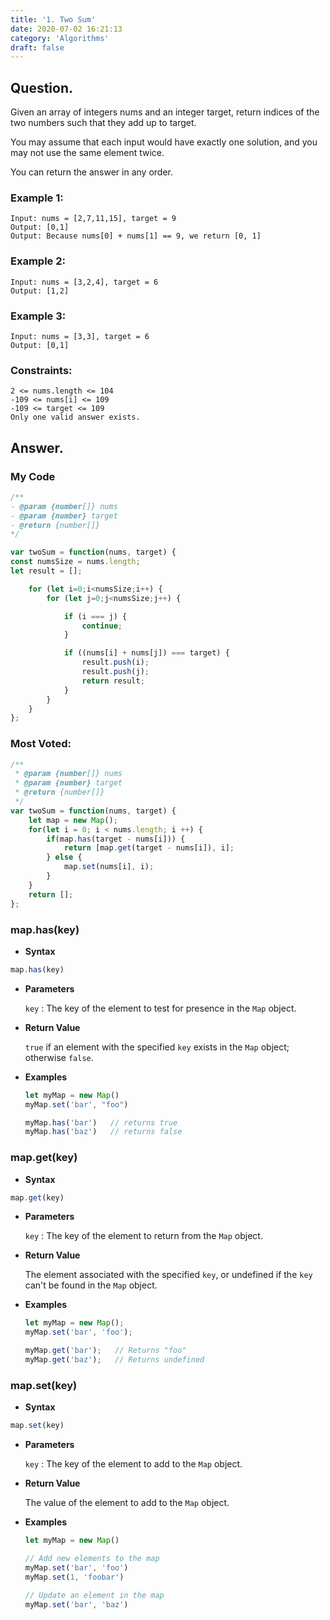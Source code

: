 ```yaml
---
title: '1. Two Sum'
date: 2020-07-02 16:21:13
category: 'Algorithms'
draft: false
---
```


## Question.

Given an array of integers nums and an integer target, return indices of the two numbers such that they add up to target.

You may assume that each input would have exactly one solution, and you may not use the same element twice.

You can return the answer in any order.

### Example 1:
```
Input: nums = [2,7,11,15], target = 9
Output: [0,1]
Output: Because nums[0] + nums[1] == 9, we return [0, 1]
```

### Example 2:
```
Input: nums = [3,2,4], target = 6
Output: [1,2]
```

### Example 3:
```
Input: nums = [3,3], target = 6
Output: [0,1]
```

### Constraints: 
```
2 <= nums.length <= 104
-109 <= nums[i] <= 109
-109 <= target <= 109
Only one valid answer exists.
```

## Answer.

### My Code
```js
/**
- @param {number[]} nums
- @param {number} target
- @return {number[]}
*/

var twoSum = function(nums, target) {
const numsSize = nums.length;
let result = [];

    for (let i=0;i<numsSize;i++) {
        for (let j=0;j<numsSize;j++) {

            if (i === j) {
                continue;
            }

            if ((nums[i] + nums[j]) === target) {
                result.push(i);
                result.push(j);
                return result;
            }
        }
    }
};
```

### Most Voted:
```js
/**
 * @param {number[]} nums
 * @param {number} target
 * @return {number[]}
 */
var twoSum = function(nums, target) {
    let map = new Map();
    for(let i = 0; i < nums.length; i ++) {
        if(map.has(target - nums[i])) {
            return [map.get(target - nums[i]), i];
        } else {
            map.set(nums[i], i);
        }
    }
	return [];
};
```


### map.has(key)
- **Syntax**
```js
map.has(key)
```
- **Parameters**

    `key` : The key of the element to test for presence in the `Map` object.

- **Return Value**

    `true` if an element with the specified `key` exists in the `Map` object; otherwise `false`. 

- **Examples**

    ```js
    let myMap = new Map()
    myMap.set('bar', "foo")

    myMap.has('bar')   // returns true
    myMap.has('baz')   // returns false
    ```



### map.get(key)
- **Syntax**
```js
map.get(key)
```
- **Parameters**

    `key` : The key of the element to return from the `Map` object.

- **Return Value**

    The element associated with the specified `key`, or undefined if the `key` can't be found in the `Map` object. 

- **Examples**

    ```js
    let myMap = new Map();
    myMap.set('bar', 'foo');

    myMap.get('bar');   // Returns "foo"
    myMap.get('baz');   // Returns undefined
    ```



### map.set(key)
- **Syntax**
```js
map.set(key)
```
- **Parameters**

    `key` : The key of the element to add to the `Map` object.

- **Return Value**

    The value of the element to add to the `Map` object.

- **Examples**

    ```js
    let myMap = new Map()

    // Add new elements to the map
    myMap.set('bar', 'foo')
    myMap.set(1, 'foobar')

    // Update an element in the map
    myMap.set('bar', 'baz')
    ```
